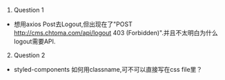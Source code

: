 1. Question 1
* 想用axios Post去Logout,但出现在了"POST http://cms.chtoma.com/api/logout 403 (Forbidden)".并且不太明白为什么logout需要API.


2. Question 2
* styled-components 如何用classname,可不可以直接写在css file里？